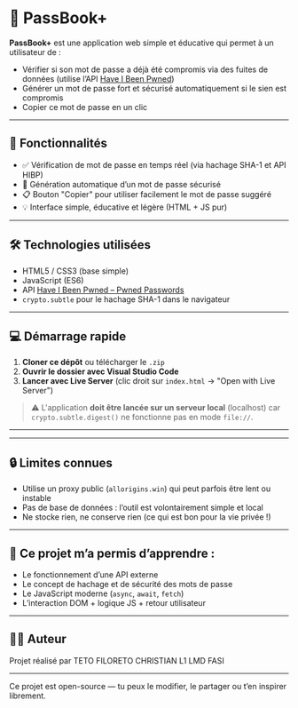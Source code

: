# 🔐 PassBook+

**PassBook+** est une application web simple et éducative qui permet à un utilisateur de :
- Vérifier si son mot de passe a déjà été compromis via des fuites de données (utilise l’API [Have I Been Pwned](https://haveibeenpwned.com/))
- Générer un mot de passe fort et sécurisé automatiquement si le sien est compromis
- Copier ce mot de passe en un clic

---

## 🚀 Fonctionnalités

- ✅ Vérification de mot de passe en temps réel (via hachage SHA-1 et API HIBP)
- 🔁 Génération automatique d’un mot de passe sécurisé 
- 📋 Bouton "Copier" pour utiliser facilement le mot de passe suggéré
- 💡 Interface simple, éducative et légère (HTML + JS pur)

---

## 🛠️ Technologies utilisées

- HTML5 / CSS3 (base simple)
- JavaScript (ES6)
- API [Have I Been Pwned – Pwned Passwords](https://haveibeenpwned.com/API/v3#PwnedPasswords)
- `crypto.subtle` pour le hachage SHA-1 dans le navigateur

---

## 💻 Démarrage rapide

1. **Cloner ce dépôt** ou télécharger le `.zip`
2. **Ouvrir le dossier avec Visual Studio Code**
3. **Lancer avec Live Server** (clic droit sur `index.html` → "Open with Live Server")

> ⚠️ L'application **doit être lancée sur un serveur local** (localhost) car `crypto.subtle.digest()` ne fonctionne pas en mode `file://`.

---


---

## 🔒 Limites connues

- Utilise un proxy public (`allorigins.win`) qui peut parfois être lent ou instable
- Pas de base de données : l’outil est volontairement simple et local
- Ne stocke rien, ne conserve rien (ce qui est bon pour la vie privée !)

---

## 🧠 Ce projet m’a permis d’apprendre :

- Le fonctionnement d’une API externe
- Le concept de hachage et de sécurité des mots de passe
- Le JavaScript moderne (`async`, `await`, `fetch`)
- L’interaction DOM + logique JS + retour utilisateur

---


## 🧑‍💻 Auteur

Projet réalisé par TETO FILORETO CHRISTIAN
L1 LMD FASI


---
Ce projet est open-source — tu peux le modifier, le partager ou t’en inspirer librement.
